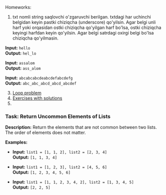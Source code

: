 Homeworks:

1. txt nomli string saqlovchi o'zgaruvchi berilgan.
txtdagi har uchinchi belgidan keyin pastki chiziqcha (underscore) qo'yilsin.
Agar belgi unli harf yoki orqasidan ostki chiziqcha qo'yilgan harf bo'lsa, ostki chiziqcha keyingi harfdan keyin qo'yilsin.
Agar belgi satrdagi oxirgi belgi bo'lsa chiziqcha qo'yilmasin.

**Input:** `hello`  
**Output:** `hel_lo`  

**Input:** `assalom`  
**Output:** `ass_alom`  

**Input:** `abcabcabcdeabcdefabcdefg`  
**Output:** `abc_abc_abcd_abcd_abcdef`


3. <a href="https://www.hackerrank.com/challenges/python-loops/problem">Loop problem</a>
4. <a href="https://pynative.com/python-if-else-and-for-loop-exercise-with-solutions/">Exercises with solutions</a>
5. 
### Task: Return Uncommon Elements of Lists

**Description:** Return the elements that are not common between two lists. The order of elements does not matter.

**Examples:**

- **Input:** `list1 = [1, 1, 2], list2 = [2, 3, 4]`  
  **Output:** `[1, 1, 3, 4]`

- **Input:** `list1 = [1, 2, 3], list2 = [4, 5, 6]`  
  **Output:** `[1, 2, 3, 4, 5, 6]`

- **Input:** `list1 = [1, 1, 2, 3, 4, 2], list2 = [1, 3, 4, 5]`  
  **Output:** `[2, 2, 5]`

